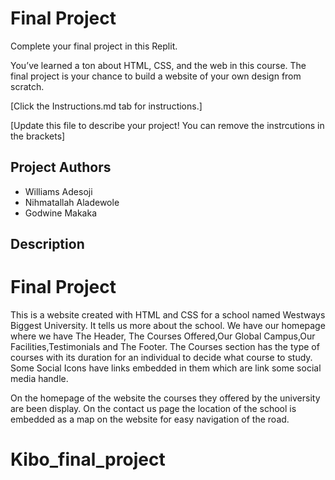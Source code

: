 # Final Project

Complete your final project in this Replit.


You’ve learned a ton about HTML, CSS, and the web in this course. The final project is your chance to build a website of your own design from scratch.

[Click the Instructions.md tab for instructions.]

[Update this file to describe your project! You can remove the instrcutions in the brackets]

## Project Authors
- Williams Adesoji
- Nihmatallah Aladewole
- Godwine Makaka

## Description
# Final Project
This is a website created with HTML and CSS for a school named Westways Biggest University. It tells us more about the school.
We have our homepage where we have The Header, The Courses Offered,Our Global Campus,Our Facilities,Testimonials and The Footer.
The Courses section has the type of courses with its duration for an individual to decide what course to study.
 Some Social Icons have links embedded in them which are link some social media handle.

 On the homepage of the website the courses they offered by the university are been display.
 On the contact us page the location of the school is embedded as a map on the website for easy navigation of the road.

 # Kibo_final_project
